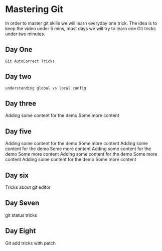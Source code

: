 # Mastering Git

In order to master git skills we will learn everyday one trick. The idea is to keep the video under 5 mins, most days we will try to learn one Git tricks under two minutes.

## Day One

    Git AutoCorrect Tricks

## Day two

    understanding global vs local config

## Day three

Adding some content for the demo
Some more content

## Day five

Adding some content for the demo
Some more content
Adding some content for the demo
Some more content
Adding some content for the demo
Some more content
Adding some content for the demo
Some more content
Adding some content for the demo
Some more content

## Day six

Tricks about git editor

## Day Seven

git status tricks

## Day Eight

Git add tricks with patch
